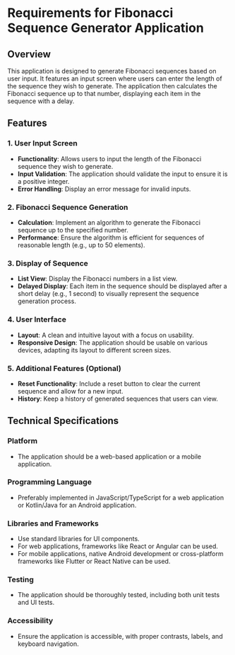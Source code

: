 Requirements for Fibonacci Sequence Generator Application
=========================================================

Overview
--------

This application is designed to generate Fibonacci sequences based on user input. It features an input screen where users can enter the length of the sequence they wish to generate. The application then calculates the Fibonacci sequence up to that number, displaying each item in the sequence with a delay.

Features
--------

### 1. User Input Screen

*   **Functionality**: Allows users to input the length of the Fibonacci sequence they wish to generate.
*   **Input Validation**: The application should validate the input to ensure it is a positive integer.
*   **Error Handling**: Display an error message for invalid inputs.

### 2\. Fibonacci Sequence Generation

*   **Calculation**: Implement an algorithm to generate the Fibonacci sequence up to the specified number.
*   **Performance**: Ensure the algorithm is efficient for sequences of reasonable length (e.g., up to 50 elements).

### 3. Display of Sequence

*   **List View**: Display the Fibonacci numbers in a list view.
*   **Delayed Display**: Each item in the sequence should be displayed after a short delay (e.g., 1 second) to visually represent the sequence generation process.

### 4. User Interface

*   **Layout**: A clean and intuitive layout with a focus on usability.
*   **Responsive Design**: The application should be usable on various devices, adapting its layout to different screen sizes.

### 5\. Additional Features (Optional)

*   **Reset Functionality**: Include a reset button to clear the current sequence and allow for a new input.
*   **History**: Keep a history of generated sequences that users can view.

Technical Specifications
------------------------

### Platform

*   The application should be a web-based application or a mobile application.

### Programming Language

*   Preferably implemented in JavaScript/TypeScript for a web application or Kotlin/Java for an Android application.

### Libraries and Frameworks

*   Use standard libraries for UI components.
*   For web applications, frameworks like React or Angular can be used.
*   For mobile applications, native Android development or cross-platform frameworks like Flutter or React Native can be used.

### Testing

*   The application should be thoroughly tested, including both unit tests and UI tests.

### Accessibility

*   Ensure the application is accessible, with proper contrasts, labels, and keyboard navigation.
